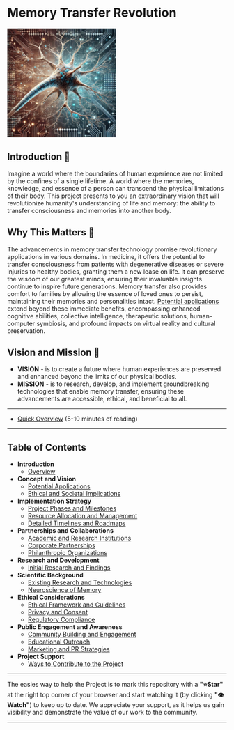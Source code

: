 # Memory Transfer Revolution

<img src="./assets/images/digitalized-neuron.jpg" alt="Memory Transfer Technology" width="250" height="250">

## Introduction 🧠

Imagine a world where the boundaries of human experience are not limited by the confines of a single lifetime. A world
where the memories, knowledge, and essence of a person can transcend the physical limitations of their body. This
project presents to you an extraordinary vision that will revolutionize humanity's understanding of life and memory: the
ability to transfer consciousness and memories into another body.

## Why This Matters 🤔

The advancements in memory transfer technology promise revolutionary applications in various domains. In medicine, it
offers the potential to transfer consciousness from patients with degenerative diseases or severe injuries to healthy
bodies, granting them a new lease on life. It can preserve the wisdom of our greatest minds, ensuring their invaluable
insights continue to inspire future generations. Memory transfer also provides comfort to families by allowing the
essence of loved ones to persist, maintaining their memories and personalities intact.
[Potential applications](docs/concept-and-vision/potential-applications.md#potential-applications) extend beyond these
immediate benefits, encompassing enhanced cognitive abilities, collective intelligence, therapeutic solutions,
human-computer symbiosis, and profound impacts on virtual reality and cultural preservation.

## Vision and Mission 🎯

- **VISION** - is to create a future where human experiences are preserved and enhanced beyond the limits of our
  physical bodies.
- **MISSION** - is to research, develop, and implement groundbreaking technologies that enable memory transfer, ensuring
  these advancements are accessible, ethical, and beneficial to all.

---

- [Quick Overview](docs/articles/10-minutes-summary.md) (5-10 minutes of reading)

---

## Table of Contents

- **Introduction**
    - [Overview](docs/introduction/overview.md)
- **Concept and Vision**
    - [Potential Applications](docs/concept-and-vision/potential-applications.md)
    - [Ethical and Societal Implications](docs/concept-and-vision/ethical-and-societal-implications.md)
- **Implementation Strategy**
    - [Project Phases and Milestones](docs/implementation-strategy/project-phases-and-milestones.md)
    - [Resource Allocation and Management](docs/implementation-strategy/resource-allocation-and-management.md)
    - [Detailed Timelines and Roadmaps](docs/implementation-strategy/detailed-timelines-and-roadmaps.md)
- **Partnerships and Collaborations**
    - [Academic and Research Institutions](docs/partnerships-and-collaborations/academic-and-research-institutions.md)
    - [Corporate Partnerships](docs/partnerships-and-collaborations/corporate-partnerships.md)
    - [Philanthropic Organizations](docs/partnerships-and-collaborations/philanthropic-organizations.md)
- **Research and Development**
    - [Initial Research and Findings](docs/research-and-development/initial-research-and-findings.md)
- **Scientific Background**
    - [Existing Research and Technologies](docs/scientific-background/existing-research-and-technologies.md)
    - [Neuroscience of Memory](docs/scientific-background/neuroscience-of-memory.md)
- **Ethical Considerations**
    - [Ethical Framework and Guidelines](docs/ethical-considerations/ethical-framework-and-guidelines.md)
    - [Privacy and Consent](docs/ethical-considerations/privacy-and-consent.md)
    - [Regulatory Compliance](docs/ethical-considerations/regulatory-compliance.md)
- **Public Engagement and Awareness**
    - [Community Building and Engagement](docs/public-engagement-and-awareness/community-building-and-engagement.md)
    - [Educational Outreach](docs/public-engagement-and-awareness/educational-outreach.md)
    - [Marketing and PR Strategies](docs/public-engagement-and-awareness/marketing-and-pr-strategies.md)
- **Project Support**
  - [Ways to Contribute to the Project](docs/project-support/ways-to-contribute-the-project.md)

---

The easies way to help the Project is to mark this repository with a **"⭐Star"** at the right top corner of your
browser and start watching it (by clicking  **"👁Watch"**) to keep up to date. We appreciate your support, as it helps
us gain visibility and demonstrate the value of our work to the community.

---
